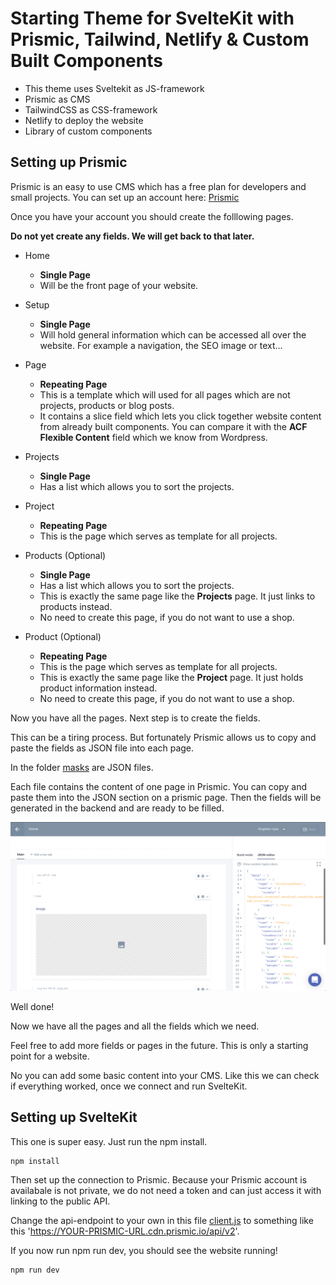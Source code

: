# Starting Theme for SvelteKit with Prismic, Tailwind, Netlify & Custom Built Components
- This theme uses Sveltekit as JS-framework
- Prismic as CMS
- TailwindCSS as CSS-framework
- Netlify to deploy the website
- Library of custom components

## Setting up Prismic
Prismic is an easy to use CMS which has a free plan for developers and small projects.
You can set up an account here: [Prismic](https://prismic.io/)

Once you have your account you should create the folllowing pages.

**Do not yet create any fields. We will get back to that later.**

- Home
   - **Single Page**
   - Will be the front page of your website.

- Setup
   - **Single Page**
   - Will hold general information which can be accessed all over the website. For example a navigation, the SEO image or text…

- Page
   - **Repeating Page**
   - This is a template which will used for all pages which are not projects, products or blog posts.
   - It contains a slice field which lets you click together website content from already built components. You can compare it with the **ACF Flexible Content** field which we know from Wordpress.

- Projects
   - **Single Page**
   - Has a list which allows you to sort the projects.

- Project
   - **Repeating Page**
   - This is the page which serves as template for all projects.

- Products (Optional)
   - **Single Page**
   - Has a list which allows you to sort the projects.
   - This is exactly the same page like the **Projects** page. It just links to products instead.
   - No need to create this page, if you do not want to use a shop.

- Product (Optional)
   - **Repeating Page**
   - This is the page which serves as template for all projects.
   - This is exactly the same page like the **Project** page. It just holds product information instead.
   - No need to create this page, if you do not want to use a shop.


Now you have all the pages. Next step is to create the fields.

This can be a tiring process. But fortunately Prismic allows us to copy and paste the fields as JSON file into each page.

In the folder [masks](masks) are JSON files.

Each file contains the content of one page in Prismic. You can copy and paste them into the JSON section on a prismic page. Then the fields will be generated in the backend and are ready to be filled.

![JSON in Prismic](/static/readme/prismic-json.png)

Well done!

Now we have all the pages and all the fields which we need.

Feel free to add more fields or pages in the future. This is only a starting point for a website.

No you can add some basic content into your CMS. Like this we can check if everything worked, once we connect and run SvelteKit.

## Setting up SvelteKit
This one is super easy. Just run the npm install.
```
npm install
```

Then set up the connection to Prismic.
Because your Prismic account is availabale is not private, we do not need a token and can just access it with linking to the public API.

Change the api-endpoint to your own in this file [client.js](src/utils/client.js) to something like this 'https://YOUR-PRISMIC-URL.cdn.prismic.io/api/v2'.

If you now run npm run dev, you should see the website running!
```
npm run dev
```




